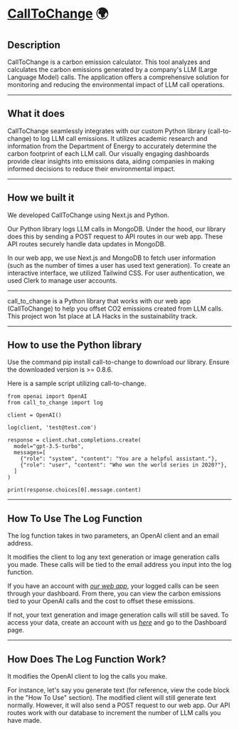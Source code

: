 # [CallToChange](https://calltochange.vercel.app/) 🌍

## Description

CallToChange is a carbon emission calculator. This tool analyzes and calculates the carbon emissions generated by a company's LLM (Large Language Model) calls. The application offers a comprehensive solution for monitoring and reducing the environmental impact of LLM call operations.

---

## What it does

CallToChange seamlessly integrates with our custom Python library (call-to-change) to log LLM call emissions. It utilizes academic research and information from the Department of Energy to accurately determine the carbon footprint of each LLM call. Our visually engaging dashboards provide clear insights into emissions data, aiding companies in making informed decisions to reduce their environmental impact.

---

## How we built it

We developed CallToChange using Next.js and Python.

Our Python library logs LLM calls in MongoDB. Under the hood, our library does this by sending a POST request to API routes in our web app. These API routes securely handle data updates in MongoDB.

In our web app, we use Next.js and MongoDB to fetch user information (such as the number of times a user has used text generation). To create an interactive interface, we utilized Tailwind CSS. For user authentication, we used Clerk to manage user accounts.

---

call_to_change is a Python library that works with our web app (CallToChange) to help you offset CO2 emissions created from LLM calls. This project won 1st place at LA Hacks in the sustainability track.

---

## How to use the Python library

Use the command pip install call-to-change to download our library. Ensure the downloaded version is >= 0.8.6.

Here is a sample script utilizing call-to-change.

~~~
from openai import OpenAI
from call_to_change import log

client = OpenAI()

log(client, 'test@test.com')

response = client.chat.completions.create(
  model="gpt-3.5-turbo",
  messages=[
    {"role": "system", "content": "You are a helpful assistant."},
    {"role": "user", "content": "Who won the world series in 2020?"},
  ]
)

print(response.choices[0].message.content)
~~~
---
## How To Use The Log Function

The log function takes in two parameters, an OpenAI client and an email address.

It modifies the client to log any text generation or image generation calls you made. These calls will be tied to the email address you input into the log function.

If you have an account with _[our web app](https://calltochange.vercel.app)_, your logged calls can be seen through your dashboard. From there, you can view the carbon emissions tied to your OpenAI calls and the cost to offset these emissions.

If not, your text generation and image generation calls will still be saved. To access your data, create an account with us _[here](https://calltochange.vercel.app/auth/sign-up)_ and go to the Dashboard page.

---

## How Does The Log Function Work?

It modifies the OpenAI client to log the calls you make.

For instance, let's say you generate text (for reference, view the code block in the "How To Use" section). The modified client will still generate text normally. However, it will also send a POST request to our web app. Our API routes work with our database to increment the number of LLM calls you have made.

